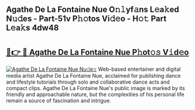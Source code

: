 ## Agathe De La Fontaine Nue O𝚗𝚕yf𝚊ns L𝚎a𝚔ed N𝚞𝚍es - Part-51v P𝚑𝚘tos Vi𝚍𝚎o - H𝚘𝚝 Part L𝚎a𝚔s 4dw48

# <h2><a href="http://kf62f4.oniu.top/?m=Agathe+De+La+Fontaine+Nue">🔗👉 🔴 Agathe De La Fontaine Nue P𝚑ot𝚘𝚜 V𝚒d𝚎o</a></h2>

[![Agathe De La Fontaine Nue Nu𝚍e𝚜](https://i.imgur.com/0qMVB7G.gif)](http://kf62f4.oniu.top/?m=Agathe+De+La+Fontaine+Nue)
Web-based entertainer and digital media artist Agathe De La Fontaine Nue, acclaimed for publishing dance and lifestyle tutorials through solo and collaborative dance acts and compact clips. Agathe De La Fontaine Nue's public image is marked by its friendly and approachable nature, but the complexities of his personal life remain a source of fascination and intrigue.  
